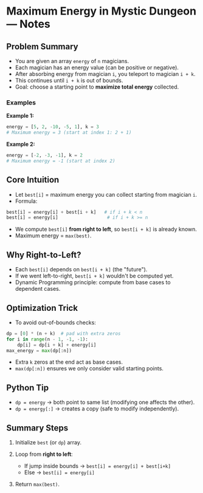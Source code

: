 # Maximum Energy in Mystic Dungeon — Notes

## Problem Summary
- You are given an array `energy` of `n` magicians.
- Each magician has an energy value (can be positive or negative).
- After absorbing energy from magician `i`, you teleport to magician `i + k`.
- This continues until `i + k` is out of bounds.
- Goal: choose a starting point to **maximize total energy** collected.

### Examples

**Example 1:**  
```python
energy = [5, 2, -10, -5, 1], k = 3
# Maximum energy = 3 (start at index 1: 2 + 1)
````

**Example 2:**

```python
energy = [-2, -3, -1], k = 2
# Maximum energy = -1 (start at index 2)
```

## Core Intuition

* Let `best[i]` = maximum energy you can collect starting from magician `i`.
* Formula:

```python
best[i] = energy[i] + best[i + k]   # if i + k < n
best[i] = energy[i]                  # if i + k >= n
```

* We compute `best[i]` **from right to left**, so `best[i + k]` is already known.
* Maximum energy = `max(best)`.

## Why Right-to-Left?

* Each `best[i]` depends on `best[i + k]` (the "future").
* If we went left-to-right, `best[i + k]` wouldn't be computed yet.
* Dynamic Programming principle: compute from base cases to dependent cases.

## Optimization Trick

* To avoid out-of-bounds checks:

```python
dp = [0] * (n + k)  # pad with extra zeros
for i in range(n - 1, -1, -1):
    dp[i] = dp[i + k] + energy[i]
max_energy = max(dp[:n])
```

* Extra `k` zeros at the end act as base cases.
* `max(dp[:n])` ensures we only consider valid starting points.

## Python Tip

* `dp = energy` → both point to same list (modifying one affects the other).
* `dp = energy[:]` → creates a copy (safe to modify independently).

## Summary Steps

1. Initialize `best` (or `dp`) array.
2. Loop from **right to left**:

   * If jump inside bounds → `best[i] = energy[i] + best[i+k]`
   * Else → `best[i] = energy[i]`
3. Return `max(best)`.



